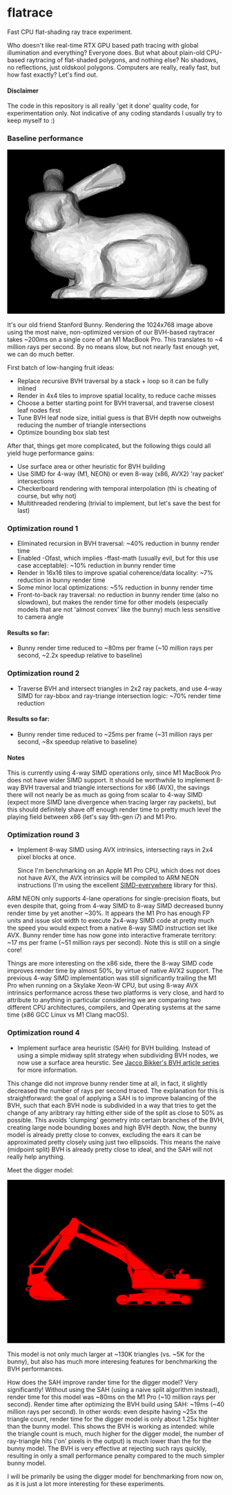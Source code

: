 # flatrace

Fast CPU flat-shading ray trace experiment.

Who doesn't like real-time RTX GPU based path tracing with global illumination and everything? Everyone does.
But what about plain-old CPU-based raytracing of flat-shaded polygons, and nothing else? No shadows, no 
reflections, just oldskool polygons. Computers are really, really fast, but how fast exactly? Let's find out.

#### Disclaimer
The code in this repository is all really 'get it done' quality code, for experimentation only. Not indicative
of any coding standards I usually try to keep myself to :)

### Baseline performance

![bunny](images/bunny.png "Hello bunny")

It's our old friend Stanford Bunny. Rendering the 1024x768 image above using the most naive, non-optimized 
version of our BVH-based raytracer takes ~200ms on a single core of an M1 MacBook Pro. This translates to ~4 
million rays per second. By no means slow, but not nearly fast enough yet, we can do much better.

First batch of low-hanging fruit ideas:

  * Replace recursive BVH traversal by a stack + loop so it can be fully inlined
  * Render in 4x4 tiles to improve spatial locality, to reduce cache misses
  * Choose a better starting point for BVH traversal, and traverse closest leaf nodes first
  * Tune BVH leaf node size, initial guess is that BVH depth now outweighs reducing the number of triangle intersections
  * Optimize bounding box slab test

After that, things get more complicated, but the following thigs could all yield huge performance gains:

  * Use surface area or other heuristic for BVH building
  * Use SIMD for 4-way (M1, NEON) or even 8-way (x86, AVX2) 'ray packet' intersections
  * Checkerboard rendering with temporal interpolation (thi is cheating of course, but why not)
  * Multithreaded rendering (trivial to implement, but let's save the best for last)

### Optimization round 1

  * Eliminated recursion in BVH traversal: ~40% reduction in bunny render time
  * Enabled -Ofast, which implies -ffast-math (usually evil, but for this use case acceptable): ~10% reduction in bunny render time
  * Render in 16x16 tiles to improve spatial coherence/data locality: ~7% reduction in bunny render time
  * Some minor local optimizations: ~5% reduction in bunny render time
  * Front-to-back ray traversal: no reduction in bunny render time (also no slowdown), but makes the render time for
    other models (especially models that are not 'almost convex' like the bunny) much less sensitive to camera angle

#### Results so far:

  * Bunny render time reduced to ~80ms per frame (~10 million rays per second, ~2.2x speedup relative to baseline)

### Optimization round 2

  * Traverse BVH and intersect triangles in 2x2 ray packets, and use 4-way SIMD for ray-bbox and ray-triange
    intersection logic: ~70% render time reduction

#### Results so far:

  * Bunny render time reduced to ~25ms per frame (~31 million rays per second, ~8x speedup relative to baseline)

#### Notes 

This is currently using 4-way SIMD operations only, since M1 MacBook Pro does not have wider SIMD support. It should
be worthwhile to implement 8-way BVH traversal and triangle intersections for x86 (AVX), the savings there will
not nearly be as much as going from scalar to 4-way SIMD (expect more SIMD lane divergence when tracing larger
ray packets), but this should definitely shave off enough render time to pretty much level the playing field
between x86 (let's say 9th-gen i7) and M1 Pro.

### Optimization round 3

  * Implement 8-way SIMD using AVX intrinsics, intersecting rays in 2x4 pixel blocks at once. 

    Since I'm benchmarking on an Apple M1 Pro CPU, which does not does not have
    AVX, the AVX intrinsics will be compiled to ARM NEON instructions (I'm using
    the excellent [SIMD-everywhere](https://github.com/simd-everywhere) library for
    this). 

ARM NEON only supports 4-lane operations for single-precision floats, but
even despite that, going from 4-way SIMD to 8-way SIMD decreased bunny render
time by yet another ~30%. It appears the M1 Pro has enough FP units and issue
slot width to execute 2x4-way SIMD code at pretty much the speed you would
expect from a native 8-way SIMD instruction set like AVX. Bunny render time has
now gone into interactive framerate territory: ~17 ms per frame (~51 million 
rays per second). Note this is still on a single core!

Things are more interesting on the x86 side, there the 8-way SIMD code improves
render time by almost 50%, by virtue of native AVX2 support. The previous 4-way
SIMD implementation was still significantly trailing the M1 Pro when running on
a Skylake Xeon-W CPU, but using 8-way AVX intrinsics performance across these
two platforms is very close, and hard to attribute to anything in particular
considering we are comparing two different CPU architectures, compilers, and
Operating systems at the same time (x86 GCC Linux vs M1 Clang macOS).

### Optimization round 4

  * Implement surface area heuristic (SAH) for BVH building. Instead of using a simple 
    midway split strategy when subdividing BVH nodes, we now use a surface area
    heurstic. See [Jacco Bikker's BVH article series](https://jacco.ompf2.com/2022/04/13/how-to-build-a-bvh-part-1-basics/)
    for more information.

This change did not improve bunny render time at all, in fact, it slightly decreased 
the number of rays per second traced. The explanation for this is straightforward:
the goal of applying a SAH is to improve balancing of the BVH, such that each BVH
node is subdivided in a way that tries to get the change of any aribtrary ray hitting
either side of the split as close to 50% as possible. This avoids 'clumping' geometry
into certain branches of the BVH, creating large node bounding boxes and high BVH
depth. Now, the bunny model is already pretty close to convex, excluding the ears
it can be approximated pretty closely using just two ellipsoids. This means the 
naive (midpoint split) BVH is already pretty close to ideal, and the SAH will not 
really help anything.

Meet the digger model:


![digger](images/digger.png "A digger")

This model is not only much larger at ~130K triangles (vs. ~5K for the bunny), but
also has much more interesing features for benchmarking the BVH performances.

How does the SAH improve rander time for the digger model? Very significantly!
Without using the SAH (using a naive split algorithm instead), render time for 
this model was ~80ms on the M1 Pro (~10 million rays per second). Render time
after optimizing the BVH build using SAH: ~19ms (~40 million rays per second). In
other words: even despite having ~25x the triangle count, render time for the
digger model is only about 1.25x highter than the bunny model. This shows the BVH
is working as intended: while the triangle count is much, much higher for the
digger model, the number of ray-triangle hits ('on' pixels in the output) is 
much lower than the for the bunny model. The BVH is very effective at rejecting
such rays quickly, resulting in only a small performance penalty compared to
the much simpler bunny model.

I will be primarily be using the digger model for benchmarking from now on,
as it is just a lot more interesting for these experiments.
